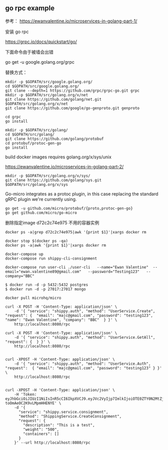 ## go rpc example

参考：
https://ewanvalentine.io/microservices-in-golang-part-1/


安装 go rpc

https://grpc.io/docs/quickstart/go/


下面命令由于被墙会出错

go get -u google.golang.org/grpc

替换方式：

```
mkdir -p $GOPATH/src/google.golang.org/
cd $GOPATH/src/google.golang.org/
git clone --depth=1 https://github.com/grpc/grpc-go.git grpc
mkdir -p $GOPATH/src/golang.org/x/net
git clone https://github.com/golang/net.git $GOPATH/src/golang.org/x/net
git clone https://github.com/google/go-genproto.git genproto

cd grpc
go install
```

```
mkdir -p $GOPATH/src/golang/
cd $GOPATH/src/golang/
git clone https://github.com/golang/protobuf
cd protobuf/protoc-gen-go
go install
```

build docker images requires golang.org/x/sys/unix


https://ewanvalentine.io/microservices-in-golang-part-2/

```
mkdir -p $GOPATH/src/golang.org/x/sys/
git clone https://github.com/golang/sys.git $GOPATH/src/golang.org/x/sys
```

Go-micro integrates as a protoc plugin, in this case replacing the standard gRPC plugin we're currently using.
```
go get -u github.com/micro/protobuf/{proto,protoc-gen-go}
go get github.com/micro/go-micro
```

删除指定image d72c2c74e975 不用的容器实例
```
docker ps -a|grep d72c2c74e975|awk '{print $1}'|xargs docker rm
```
```
docker stop $(docker ps -qa)
docker ps -a|awk '{print $1}'|xargs docker rm

docker-compose up
docker-compose run shippy-cli-consignment

docker-compose run user-cli ./user-cli   --name="Ewan Valentine"  --email="ewan.valentine89@gmail.com"   --password="Testing123"   --company="BBC"

$ docker run -d -p 5432:5432 postgres
$ docker run -d -p 27017:27017 mongo

docker pull microhq/micro
```

```
curl -X POST -H 'Content-Type: application/json' \
    -d '{ "service": "shippy.auth", "method": "UserService.Create", "request": {  "email": "majc@gmail.com", "password": "testing123", "name": "Ewan Valentine", "company": "BBC"  } }' \
    http://localhost:8080/rpc

curl -X POST -H 'Content-Type: application/json' \
    -d '{ "service": "shippy.auth", "method": "UserService.GetAll", "request": {  } }' \
    http://localhost:8080/rpc


curl -XPOST -H 'Content-Type: application/json' \
    -d '{ "service": "shippy.auth", "method": "UserService.Auth", "request":  { "email": "majc@gmail.com", "password": "testing123" } }' \
    http://localhost:8080/rpc


curl -XPOST -H 'Content-Type: application/json' \
    -H 'Token: eyJhbGciOiJIUzI1NiIsInR5cCI6IkpXVCJ9.eyJVc2VyIjp7ImlkIjoiOTE0ZTY0N2MtZjg4YS00OGEwLWFhNzUtMDg1ZGEyNzljZDBhIiwibmFtZSI6IkV3YW4gVmFsZW50aW5lIiwiY29tcGFueSI6IkJCQyIsImVtYWlsIjoibWFqY0BnbWFpbC5jb20iLCJwYXNzd29yZCI6IiQyYSQxMCQ4dTl3VmV4d3huVEV6WEl5R3pKaGxPSzJ4WlhYY1VRekRjT203TUp2ZUNJdU0vQ1huY1VmaSJ9LCJleHAiOjE1NjY0ODA4NjksImlzcyI6ImdvLm1pY3JvLnNydi51c2VyIn0.O8FBeMimFN4B5Vt0fY7W-toOmAeOC2K9vLMpmHHENYE' \
    -d '{
      "service": "shippy.service.consignment",
      "method": "ShippingService.CreateConsignment",
      "request": {
        "description": "This is a test",
        "weight": "500",
        "containers": []
      }
    }' --url http://localhost:8080/rpc

```